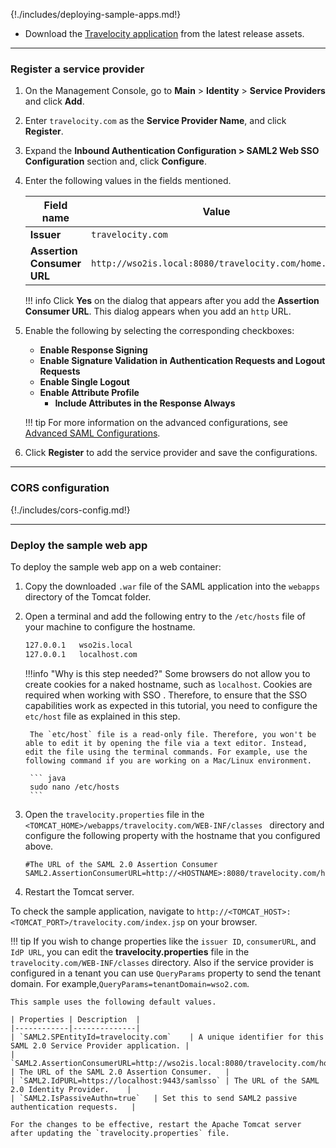 
{!./includes/deploying-sample-apps.md!}

- Download the [Travelocity application](https://github.com/wso2/samples-is/releases/download/v4.5.0/travelocity.com.war) from the latest release assets.

---

### Register a service provider

1. On the Management Console, go to **Main** > **Identity** > **Service Providers** and click **Add**.

3. Enter `travelocity.com` as the **Service Provider Name**, and click **Register**.

4. Expand the **Inbound Authentication Configuration > SAML2 Web SSO Configuration** section and, click **Configure**.

5. Enter the following values in the fields mentioned.

    | Field name | Value |
    |-----------|-------|
    | **Issuer** | `travelocity.com`  |
    | **Assertion Consumer URL**    | `http://wso2is.local:8080/travelocity.com/home.jsp`    |

    !!! info
        Click **Yes** on the dialog that appears after you add the **Assertion Consumer URL**. This dialog appears when you add an `http` URL.

6. Enable the following by selecting the corresponding checkboxes:
    - **Enable Response Signing**
    - **Enable Signature Validation in Authentication Requests and Logout Requests**
    - **Enable Single Logout**
    - **Enable Attribute Profile**
        - **Include Attributes in the Response Always**  

    !!! tip
        For more information on the advanced configurations, see [Advanced SAML Configurations](../../../../guides/login/saml-app-config-advanced).

7. Click **Register** to add the service provider and save the configurations.  

---
### CORS configuration

{!./includes/cors-config.md!}

---

### Deploy the sample web app

To deploy the sample web app on a web container:

1. Copy the downloaded `.war` file of the SAML application into the `webapps` directory of the Tomcat folder.

2. Open a terminal and add the following entry to the `/etc/hosts` file of your machine to configure the hostname.

    ``` bash
    127.0.0.1   wso2is.local
    127.0.0.1   localhost.com
    ```

    !!!info "Why is this step needed?"
		Some browsers do not allow you to create cookies for a naked hostname, such as `localhost`. Cookies are required when working with SSO . Therefore, to ensure that the SSO capabilities work as expected in this tutorial, you need to configure the `etc/host` file as explained in this step.

		The `etc/host` file is a read-only file. Therefore, you won't be able to edit it by opening the file via a text editor. Instead, edit the file using the terminal commands. For example, use the following command if you are working on a Mac/Linux environment.

		``` java
		sudo nano /etc/hosts
		```

3. Open the `travelocity.properties` file in the `<TOMCAT_HOME>/webapps/travelocity.com/WEB-INF/classes ` directory and configure the following property with the hostname that you configured above.

    ``` text
    #The URL of the SAML 2.0 Assertion Consumer
    SAML2.AssertionConsumerURL=http://<HOSTNAME>:8080/travelocity.com/home.jsp
    ```

4. Restart the Tomcat server.

To check the sample application, navigate to `http://<TOMCAT_HOST>:<TOMCAT_PORT>/travelocity.com/index.jsp` on your browser.

!!! tip
    If you wish to change properties like the `issuer ID`, `consumerURL`, and `IdP URL`, you can edit the **travelocity.properties** file in the `travelocity.com/WEB-INF/classes` directory.
    Also if the service provider is configured in a tenant you can use `QueryParams` property to send the tenant domain. For example,`QueryParams=tenantDomain=wso2.com`.
    
    This sample uses the following default values.
    
    | Properties | Description  |
    |------------|--------------|
    | `SAML2.SPEntityId=travelocity.com`    | A unique identifier for this SAML 2.0 Service Provider application. |
    | `SAML2.AssertionConsumerURL=http://wso2is.local:8080/travelocity.com/home.jsp`   | The URL of the SAML 2.0 Assertion Consumer.   |
    | `SAML2.IdPURL=https://localhost:9443/samlsso` | The URL of the SAML 2.0 Identity Provider.    |
    | `SAML2.IsPassiveAuthn=true`   | Set this to send SAML2 passive authentication requests.   |
    
    For the changes to be effective, restart the Apache Tomcat server after updating the `travelocity.properties` file.
